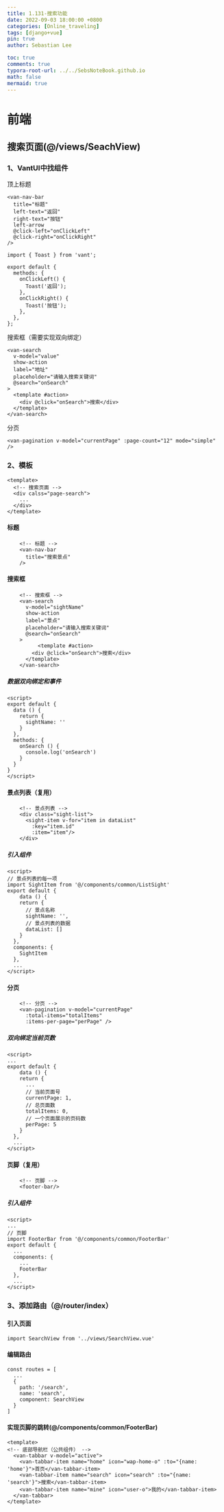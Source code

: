 ```yaml
---
title: 1.131-搜索功能
date: 2022-09-03 18:00:00 +0800
categories: [Online_traveling]
tags: [django+vue]
pin: true
author: Sebastian Lee

toc: true
comments: true
typora-root-url: ../../SebsNoteBook.github.io
math: false
mermaid: true
---
```


# 前端

## 搜索页面(@/views/SeachView)

### 1、VantUI中找组件

顶上标题

```
<van-nav-bar
  title="标题"
  left-text="返回"
  right-text="按钮"
  left-arrow
  @click-left="onClickLeft"
  @click-right="onClickRight"
/>
```

```
import { Toast } from 'vant';

export default {
  methods: {
    onClickLeft() {
      Toast('返回');
    },
    onClickRight() {
      Toast('按钮');
    },
  },
};
```

搜索框（需要实现双向绑定）

```
<van-search
  v-model="value"
  show-action
  label="地址"
  placeholder="请输入搜索关键词"
  @search="onSearch"
>
  <template #action>
    <div @click="onSearch">搜索</div>
  </template>
</van-search>
```

分页

```
<van-pagination v-model="currentPage" :page-count="12" mode="simple" />
```

### 2、模板

```
<template>
  <!-- 搜索页面 -->
  <div calss="page-search">
    ...
  </div>
</template>
```

#### 标题

```
	<!-- 标题 -->
    <van-nav-bar
      title="搜索景点"
    />
```

#### 搜索框

```
	<!-- 搜索框 -->
    <van-search
      v-model="sightName"
      show-action
      label="景点"
      placeholder="请输入搜索关键词"
      @search="onSearch"
    >
          <template #action>
        <div @click="onSearch">搜索</div>
      </template>
    </van-search>
```

##### 数据双向绑定和事件

```
<script>
export default {
  data () {
    return {
      sightName: ''
    }
  },
  methods: {
    onSearch () {
      console.log('onSearch')
    }
  }
}
</script>
```

#### 景点列表（复用）

```
    <!-- 景点列表 -->
    <div class="sight-list">
      <sight-item v-for="item in dataList"
        :key="item.id"
        :item="item"/>
    </div>
```

##### 引入组件

```
<script>
// 景点列表的每一项
import SightItem from '@/components/common/ListSight'
export default {
    data () {
    return {
      // 景点名称
      sightName: '',
      // 景点列表的数据
      dataList: []
    }
  },
  components: {
    SightItem
  },
  ...
</script>
```

#### 分页

```
    <!-- 分页 -->
    <van-pagination v-model="currentPage"
      :total-items="totalItems"
      :items-per-page="perPage" />
```

##### 双向绑定当前页数

```
<script>
...
export default {
    data () {
    return {
      ...
      // 当前页面号
      currentPage: 1,
      // 总页面数
      totalItems: 0,
      // 一个页面展示的页码数
      perPage: 5
    }
  },
  ...
</script>
```

#### 页脚（复用）

```
    <!-- 页脚 -->
    <footer-bar/>
```

##### 引入组件

```
<script>
...
// 页脚
import FooterBar from '@/components/common/FooterBar'
export default {
  ...
  components: {
    ...
    FooterBar
  },
  ...
</script>
```

### 3、添加路由（@/router/index）

#### 引入页面

```
import SearchView from '../views/SearchView.vue'
```

#### 编辑路由

```
const routes = [
  ...
  {
    path: '/search',
    name: 'search',
    component: SearchView    
  }
]
```

#### 实现页脚的跳转(@/components/common/FooterBar)

```
<template>
<!-- 底部导航栏（公共组件） -->
  <van-tabbar v-model="active">
    <van-tabbar-item name="home" icon="wap-home-o" :to="{name: 'home'}">首页</van-tabbar-item>
    <van-tabbar-item name="search" icon="search" :to="{name: 'search'}">搜索</van-tabbar-item>
    <van-tabbar-item name="mine" icon="user-o">我的</van-tabbar-item>
  </van-tabbar>
</template>
```

